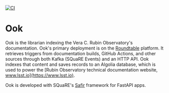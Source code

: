 [![CI](https://github.com/lsst-sqre/ook/actions/workflows/ci.yaml/badge.svg)](https://github.com/lsst-sqre/ook/actions/workflows/ci.yaml)

# Ook

Ook is the librarian indexing the Vera C. Rubin Observatory's documentation.
Ook's primary deployment is on the [Roundtable]() platform.
It retrieves triggers from documentation builds, GitHub Actions, and other sources through both Kafka (SQuaRE Events) and an HTTP API.
Ook indexes that content and saves records to an Algolia database, which is used to power the [Rubin Observatory technical documentation website, www.lsst.io](https://www.lsst.io).

Ook is developed with SQuaRE's [Safir](https://safir.lsst.io) framework for FastAPI apps.
